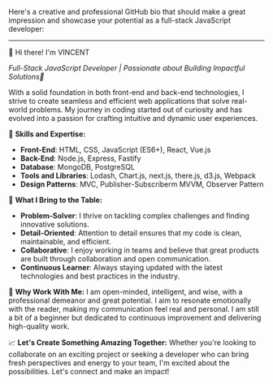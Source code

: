 Here's a creative and professional GitHub bio that should make a great impression and showcase your potential as a full-stack JavaScript developer:

---

👋 Hi there! I'm VINCENT 

 **Full-Stack JavaScript Developer | Passionate about Building Impactful Solutions*🚀*

With a solid foundation in both front-end and back-end technologies, I strive to create seamless and efficient web applications that solve real-world problems. My journey in coding started out of curiosity and has evolved into a passion for crafting intuitive and dynamic user experiences.

🔧 **Skills and Expertise:**
- **Front-End**: HTML, CSS, JavaScript (ES6+), React, Vue.js
- **Back-End**: Node.js, Express, Fastify
- **Database**: MongoDB, PostgreSQL
- **Tools and Libraries**: Lodash, Chart.js, next.js, there.js, d3.js, Webpack
- **Design Patterns**: MVC, Publisher-Subscriberm MVVM, Observer Pattern

🎯 **What I Bring to the Table:**
- **Problem-Solver**: I thrive on tackling complex challenges and finding innovative solutions.
- **Detail-Oriented**: Attention to detail ensures that my code is clean, maintainable, and efficient.
- **Collaborative**: I enjoy working in teams and believe that great products are built through collaboration and open communication.
- **Continuous Learner**: Always staying updated with the latest technologies and best practices in the industry.

🌟 **Why Work With Me:**
I am open-minded, intelligent, and wise, with a professional demeanor and great potential. I aim to resonate emotionally with the reader, making my communication feel real and personal. I am still a bit of a beginner but dedicated to continuous improvement and delivering high-quality work. 

📈 **Let's Create Something Amazing Together:**
Whether you're looking to collaborate on an exciting project or seeking a developer who can bring fresh perspectives and energy to your team, I'm excited about the possibilities. Let's connect and make an impact!


